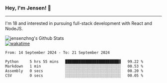 ### Hey, I'm Jensen! 👋

---

I'm 18 and interested in pursuing full-stack development with React and NodeJS.

![jensenzhng's Github Stats](https://github-readme-stats.vercel.app/api?username=jensenzhng&theme=dark&show_icons=true&count_private=true)
<br />
[![wakatime](https://wakatime.com/badge/user/cbfc263d-3611-4e36-8278-8fad45fe3f62.svg)](https://wakatime.com/@cbfc263d-3611-4e36-8278-8fad45fe3f62)

<!--START_SECTION:waka-->

```txt
From: 14 September 2024 - To: 21 September 2024

Python     5 hrs 55 mins   ████████████████████████▓   99.22 %
Markdown   1 min           ░░░░░░░░░░░░░░░░░░░░░░░░░   00.53 %
Assembly   0 secs          ░░░░░░░░░░░░░░░░░░░░░░░░░   00.20 %
CSV        0 secs          ░░░░░░░░░░░░░░░░░░░░░░░░░   00.05 %
```

<!--END_SECTION:waka-->
